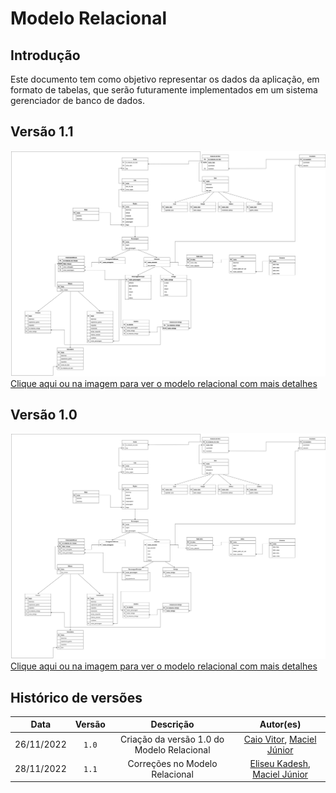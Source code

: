 # Modelo Relacional

## Introdução

Este documento tem como objetivo representar os dados da aplicação, em formato de tabelas, que serão futuramente implementados em um sistema gerenciador de banco de dados.

## Versão 1.1

[![Imagem de capa](../images/modelo-relacional12.jpg)](../images/modelo-relacional12.jpg)
[Clique aqui ou na imagem para ver o modelo relacional com mais detalhes](../images/modelo-relacional12.jpg)
## Versão 1.0

[![Imagem de capa](../images/modelo-relacional-1.0.jpg)](../images/modelo-relacional-1.0.jpg)
[Clique aqui ou na imagem para ver o modelo relacional com mais detalhes](../images/modelo-relacional-1.0.jpg)


## Histórico de versões

|    Data    | Versão |          Descrição                         | Autor(es) |
| :--------: | :----: | :----------------------------------------: | :----:
| 26/11/2022 | `1.0`  | Criação da versão 1.0 do Modelo Relacional | [Caio Vitor](https://github.com/caiozim112), [Maciel Júnior](https://github.com/macieljuniormax)
| 28/11/2022 | `1.1`  | Correções no Modelo Relacional | [Eliseu Kadesh](https://github.com/eliseukadesh67), [Maciel Júnior](https://github.com/macieljuniormax)